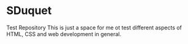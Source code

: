 # SDuquet
Test Repository
This is just a space for me ot test different aspects of HTML, CSS and web development in general.
